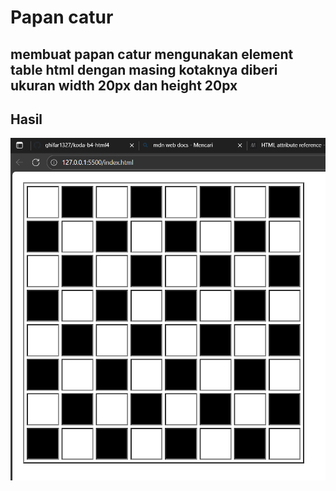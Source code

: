 # Papan catur
## membuat papan catur mengunakan element table html dengan masing kotaknya diberi ukuran width 20px dan height 20px

## Hasil
![alt text](img1.png)